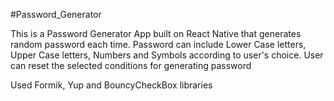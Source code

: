 #Password_Generator


This is a Password Generator App built on React Native that generates random password each time. 
Password can include Lower Case letters, Upper Case letters, Numbers and Symbols according to user's choice. 
User can reset the selected conditions for generating password

Used Formik, Yup and BouncyCheckBox libraries